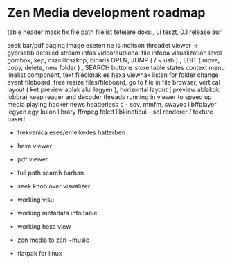 # Zen Media development roadmap

table header mask fix
file path filelist tetejere
doksi, ui teszt, 0.1 release aur

seek bar/pdf paging
image eseten ne is inditson threadet viewer -> gyorsabb
detailed stream infos video/audional file infoba
visualization level gombok, kep, oszcilloszkop, binaris
OPEN, JUMP ( / ~ usb ) , EDIT ( move, copy, delete, new folder ) , SEARCH buttons
store table states
context menu
linelist component, text fileoknak es hexa viewnak
listen for folder change event
fileboard, free resize files/fileboard, go to file in file browser, vertical layout ( ket preview ablak alul legyen ), horizontal layout ( preview ablakok jobbra)
keep reader and decoder threads running in viewer to speed up media playing
hacker news headerless c - sov, mmfm, swayos
libffplayer legyen egy kulon library ffmpeg felett
libkineticui - sdl renderer / texture based

- frekvenica eses/emelkedes hatterben

- hexa viewer
- pdf viewer
- full path search barban
- seek knob over visualizer
- working visu
- working metadata info table
- working hexa view
- zen media to zen ~music
- flatpak for linux
